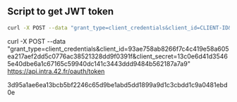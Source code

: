 ## Script to get JWT token
```bash
curl -X POST --data "grant_type=client_credentials&client_id=CLIENT-ID&client_secret=CLIENT-SECRET" https://api.intra.42.fr/oauth/token
```
curl -X POST --data "grant_type=client_credentials&client_id=93ae758ab8266f7c4c419e58a605ea217aef2dd5c0776ac38521328dd9f0391f&client_secret=13c0e6d41d35465e40dbe6a1c67165c59940dc141c3443ddd9484b562187a7a9" https://api.intra.42.fr/oauth/token







3d95a1ae6ea13bcb5bf2246c65d9be1abd5dd1899a9d1c3cbdd1c9a0481ebd0e
